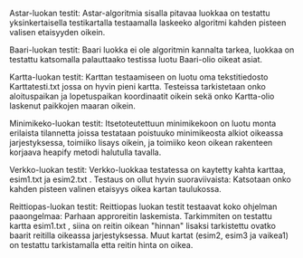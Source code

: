 Astar-luokan testit:  Astar-algoritmia sisalla pitavaa luokkaa on testattu yksinkertaisella testikartalla testaamalla laskeeko algoritmi kahden pisteen valisen etaisyyden oikein.

Baari-luokan testit: Baari luokka ei ole algoritmin kannalta tarkea, luokkaa on testattu katsomalla palauttaako testissa luotu Baari-olio oikeat asiat.

Kartta-luokan testit: Karttan testaamiseen on luotu oma tekstitiedosto Karttatesti.txt jossa on hyvin pieni kartta. Testeissa tarkistetaan onko aloituspaikan ja lopetuspaikan koordinaatit oikein sekä onko Kartta-olio laskenut paikkojen maaran oikein.

Minimikeko-luokan testit: Itsetoteutettuun minimikekoon on luotu monta erilaista tilannetta joissa testataan poistuuko minimikeosta alkiot oikeassa jarjestyksessa, toimiiko lisays oikein, ja toimiiko keon oikean rakenteen korjaava heapify metodi halutulla tavalla.

Verkko-luokan testit: Verkko-luokkaa testatessa on kaytetty kahta karttaa, esim1.txt ja esim2.txt . Testaus on ollut hyvin suoraviivaista: Katsotaan onko kahden pisteen valinen etaisyys oikea kartan taulukossa.

Reittiopas-luokan testit: Reittiopas luokan testit testaavat koko ohjelman paaongelmaa: Parhaan approreitin laskemista. Tarkimmiten on testattu kartta esim1.txt , siina on reitin oikean "hinnan" lisaksi tarkistettu ovatko baarit reitilla oikeassa jarjestyksessa. Muut kartat (esim2, esim3 ja vaikea1) on testattu tarkistamalla etta reitin hinta on oikea.


